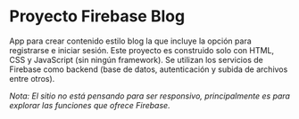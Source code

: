 # Proyecto Firebase Blog

App para crear contenido estilo blog la que incluye la opción para registrarse e iniciar sesión. Este proyecto es construido solo con HTML, CSS y JavaScript (sin ningún framework). Se utilizan los servicios de Firebase como backend (base de datos, autenticación y subida de archivos entre otros).

_Nota: El sitio no está pensando para ser responsivo, principalmente es para explorar las funciones que ofrece Firebase._
